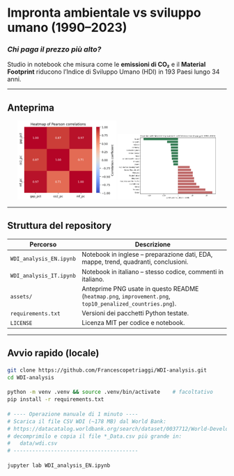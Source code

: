 # Impronta ambientale vs sviluppo umano (1990–2023)

### *Chi paga il prezzo più alto?*

Studio in notebook che misura come le **emissioni di CO₂** e il **Material Footprint** riducono l’Indice di Sviluppo Umano (HDI) in 193 Paesi lungo 34 anni.

---

## Anteprima

<p align="center">
  <img src="assets/heatmap.png"  width="45%" alt="Heatmap delle correlazioni">
  <img src="assets/improvement.png" width="45%" alt="Miglioramenti vs peggioramenti">
</p>

---

## Struttura del repository

| Percorso                    | Descrizione                                                                                   |
|-----------------------------|-----------------------------------------------------------------------------------------------|
| `WDI_analysis_EN.ipynb`     | Notebook in inglese – preparazione dati, EDA, mappe, trend, quadranti, conclusioni.           |
| `WDI_analysis_IT.ipynb`     | Notebook in italiano – stesso codice, commenti in italiano.                                   |
| `assets/`                   | Anteprime PNG usate in questo README (`heatmap.png`, `improvement.png`, `top10_penalized_countries.png`). |
| `requirements.txt`          | Versioni dei pacchetti Python testate.                                                        |
| `LICENSE`                   | Licenza MIT per codice e notebook.                                                            |

---

## Avvio rapido (locale)

```bash
git clone https://github.com/Francescopetriaggi/WDI-analysis.git
cd WDI-analysis

python -m venv .venv && source .venv/bin/activate    # facoltativo
pip install -r requirements.txt

# ---- Operazione manuale di 1 minuto ----
# Scarica il file CSV WDI (~178 MB) dal World Bank:
# https://datacatalog.worldbank.org/search/dataset/0037712/World-Development-Indicators
# decomprimilo e copia il file *_Data.csv più grande in:
#   data/wdi.csv
# ----------------------------------------

jupyter lab WDI_analysis_EN.ipynb

